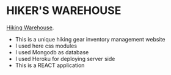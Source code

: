 # HIKER'S WAREHOUSE

[Hiking Warehouse](https://assignment-11-7e69c.web.app/).

- This is a unique hiking gear inventory management website
- I used here css modules
- I used Mongodb as database
- I used Heroku for deploying server side
- This is a REACT application